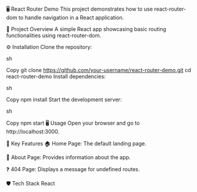 🖥️ React Router Demo
This project demonstrates how to use react-router-dom to handle navigation in a React application.

🚀 Project Overview
A simple React app showcasing basic routing functionalities using react-router-dom.

⚙️ Installation
Clone the repository:

sh

Copy
git clone https://github.com/your-username/react-router-demo.git
cd react-router-demo
Install dependencies:

sh

Copy
npm install
Start the development server:

sh

Copy
npm start
🖥️ Usage
Open your browser and go to http://localhost:3000.

🌟 Key Features
🏠 Home Page: The default landing page.

📄 About Page: Provides information about the app.

❓ 404 Page: Displays a message for undefined routes.

🛡️ Tech Stack
React




